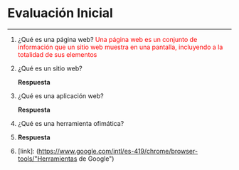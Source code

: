 
# Evaluación Inicial 
________________________________________

1. ¿Qué es una página web? 
    <spam style="color:red">Una página web es un conjunto de información que un sitio web muestra en una pantalla, incluyendo a la totalidad de sus elementos 
    
2. ¿Qué es un sitio web?

    __Respuesta__

3. ¿Qué es una aplicación web?
   
    __Respuesta__

4. ¿Qué es una herramienta ofimática? 
   
5. 
    __Respuesta__

6.  [link]: (https://www.google.com/intl/es-419/chrome/browser-tools/"Herramientas de Google")